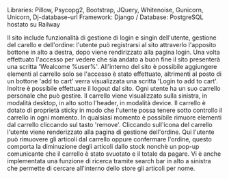 Libraries: Pillow, Psycopg2, Bootstrap, JQuery, Whitenoise, Gunicorn, Unicorn, Dj-database-url
Framework: Django / Database: PostgreSQL hostato su Railway

Il sito include funzionalità di gestione di login e singin dell'utente, gestione del carello e dell'ordine:
l'utente può registrarsi al sito attraverlo l'apposito bottone in alto a destra, dopo viene rendirizzato alla pagina
login. Una volta effettuato l'accesso per vedere che sia andato a buon fine il sito presenterà una scritta 'Wealcome %user%'.
All'interno del sito è possibile aggiungere elementi al carrello solo se l'accesso è stato effettuato, altrimenti al posto di un bottone
'add to cart' verra visualizzata una scritta 'Login to add to cart'.
Inoltre è possibile effettuare il logout dal sito. Ogni utente ha un suo carrello personale che può gestire. Il carrello viene visualizzato sulla sinistra,
in modalità desktop, in alto sotto l'header, in modalità device. Il carrello è dotato di proprietà sticky in modo che l'utente
possa tenere sotto controllo il carrello in ogni momento. In qualsiasi momento è possibile rimuore elementi dal carrello cliccando sul tasto 'remove'.
Cliccando sull'icona del carrello l'utente viene renderizzato alla pagina di gestione dell'ordine. Qui l'utente può rimuovere gli articoli dal carrello
oppure confermare l'ordine, questo comporta la diminuzione degli articoli dallo stock nonchè un pop-up comunicante che il carrello è stato svuotato 
e il totale da pagare.
Vi è anche implementata una funzione di ricerca tramite search bar in alto a sinistra che permette di cercare all'interno dello store gli articoli per nome.
